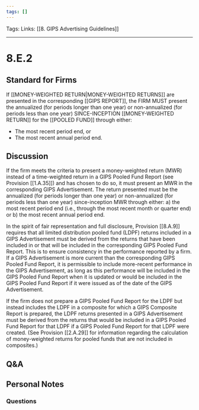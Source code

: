 ```yaml
---
tags: []
---
```

Tags:
Links: [[8. GIPS Advertising Guidelines]]
___
# 8.E.2
## Standard for Firms
If [[MONEY-WEIGHTED RETURN|MONEY-WEIGHTED RETURNS]] are presented in the corresponding [[GIPS REPORT]], the FIRM MUST present the annualized (for periods longer than one year) or non-annualized (for periods less than one year) SINCE-INCEPTION [[MONEY-WEIGHTED RETURN]] for the [[POOLED FUND]] through either:
- The most recent period end, or
- The most recent annual period end.
## Discussion
If the firm meets the criteria to present a money-weighted return (MWR) instead of a time-weighted return in a GIPS Pooled Fund Report (see Provision [[1.A.35]]) and has chosen to do so, it must present an MWR in the corresponding GIPS Advertisement. The return presented must be the annualized (for periods longer than one year) or non-annualized (for periods less than one year) since-inception MWR through either: a) the most recent period end (i.e., through the most recent month or quarter end) or b) the most recent annual period end.

In the spirit of fair representation and full disclosure, Provision [[8.A.9]] requires that all limited distribution pooled fund (LDPF) returns included in a GIPS Advertisement must be derived from the returns that have been included in or that will be included in the corresponding GIPS Pooled Fund Report. This is to ensure consistency in the performance reported by a firm. If a GIPS Advertisement is more current than the corresponding GIPS Pooled Fund Report, it is permissible to include more-recent performance in the GIPS Advertisement, as long as this performance will be included in the GIPS Pooled Fund Report when it is updated or would be included in the GIPS Pooled Fund Report if it were issued as of the date of the GIPS Advertisement.

If the firm does not prepare a GIPS Pooled Fund Report for the LDPF but instead includes the LDPF in a composite for which a GIPS Composite Report is prepared, the LDPF returns presented in a GIPS Advertisement must be derived from the returns that would be included in a GIPS Pooled Fund Report for that LDPF if a GIPS Pooled Fund Report for that LDPF were created. (See Provision [[2.A.29]] for information regarding the calculation of money-weighted returns for pooled funds that are not included in composites.)
## Q&A

## Personal Notes

### Questions